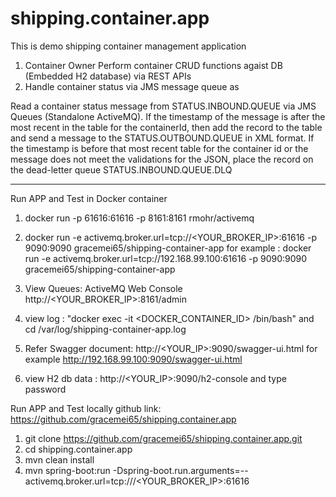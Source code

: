 # shipping.container.app
This is demo shipping container management application 
1. Container Owner Perform container CRUD functions agaist DB (Embedded H2 database) via REST APIs
2. Handle container status via JMS message queue as

Read a container status message from STATUS.INBOUND.QUEUE via JMS Queues (Standalone ActiveMQ).
If the timestamp of the message is after the most recent in the table for the containerId, then add the record to the table and 
send a message to the STATUS.OUTBOUND.QUEUE in XML format.
If the timestamp is before that most recent table for the container id or the message does not meet the validations for the JSON, 
place the record on the dead-letter queue STATUS.INBOUND.QUEUE.DLQ

*********************************************************************************************************************************************

Run APP and Test in Docker container
1. docker run -p 61616:61616 -p 8161:8161 rmohr/activemq
2. docker run -e activemq.broker.url=tcp://<YOUR_BROKER_IP>:61616 -p 9090:9090 gracemei65/shipping-container-app
      for example : docker run -e activemq.broker.url=tcp://192.168.99.100:61616 -p 9090:9090 gracemei65/shipping-container-app 

3. View Queues: ActiveMQ Web Console http://<YOUR_BROKER_IP>:8161/admin

4. view log : "docker exec -it <DOCKER_CONTAINER_ID> /bin/bash" and cd /var/log/shipping-container-app.log

5. Refer Swagger document: http://<YOUR_IP>:9090/swagger-ui.html 
         for example   http://192.168.99.100:9090/swagger-ui.html

6. view H2 db data : http://<YOUR_IP>:9090/h2-console and type password

Run APP and Test locally
github link: https://github.com/gracemei65/shipping.container.app

1. git clone https://github.com/gracemei65/shipping.container.app.git
2. cd shipping.container.app 
3. mvn clean install 
4. mvn spring-boot:run -Dspring-boot.run.arguments=--activemq.broker.url=tcp:///<YOUR_BROKER_IP>:61616


